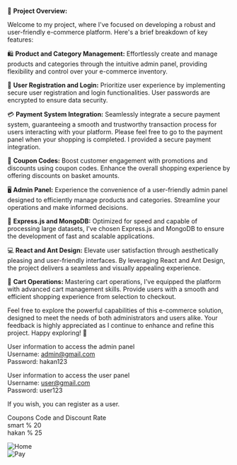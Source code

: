📌 **Project Overview:**

Welcome to my project, where I've focused on developing a robust and user-friendly e-commerce platform. Here's a brief breakdown of key features:

🛍️ **Product and Category Management:**
Effortlessly create and manage products and categories through the intuitive admin panel, providing flexibility and control over your e-commerce inventory.

👥 **User Registration and Login:**
Prioritize user experience by implementing secure user registration and login functionalities. User passwords are encrypted to ensure data security.

💳 **Payment System Integration:**
Seamlessly integrate a secure payment system, guaranteeing a smooth and trustworthy transaction process for users interacting with your platform.
Please feel free to go to the payment panel when your shopping is completed. I provided a secure payment integration.

🎁 **Coupon Codes:**
Boost customer engagement with promotions and discounts using coupon codes. Enhance the overall shopping experience by offering discounts on basket amounts.

🖥️ **Admin Panel:**
Experience the convenience of a user-friendly admin panel designed to efficiently manage products and categories. Streamline your operations and make informed decisions.

🚀 **Express.js and MongoDB:**
Optimized for speed and capable of processing large datasets, I've chosen Express.js and MongoDB to ensure the development of fast and scalable applications.
    
💻 **React and Ant Design:**
Elevate user satisfaction through aesthetically pleasing and user-friendly interfaces. By leveraging React and Ant Design, the project delivers a seamless and visually appealing experience.

🛒 **Cart Operations:**
Mastering cart operations, I've equipped the platform with advanced cart management skills. Provide users with a smooth and efficient shopping experience from selection to checkout.

Feel free to explore the powerful capabilities of this e-commerce solution, designed to meet the needs of both administrators and users alike. Your feedback is highly appreciated as I continue to enhance and refine this project. Happy exploring! 🚀

User information to access the admin panel   
Username: admin@gmail.com   
Password: hakan123   
 
User information to access the user panel   
Username: user@gmail.com  
Password: user123  

If you wish, you can register as a user.

Coupons Code and Discount Rate    
smart	% 20	  
hakan	% 25   

![Home](https://i.hizliresim.com/io0zlor.gif "Home")  
![Pay](https://i.hizliresim.com/7uy7n34.gif "Pay")  
